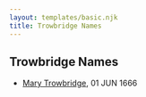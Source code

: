 ```yaml
---
layout: templates/basic.njk
title: Trowbridge Names
---
```

## Trowbridge Names
- [Mary Trowbridge](/people/4/42640832), 01 JUN 1666